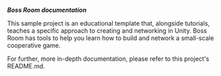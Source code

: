 **_Boss Room documentation_**

This sample project is an educational template that, alongside tutorials, teaches a specific approach to creating and networking in Unity. Boss Room has tools to help you learn how to build and network a small-scale cooperative game.

For further, more in-depth documentation, please refer to this project's README.md.
